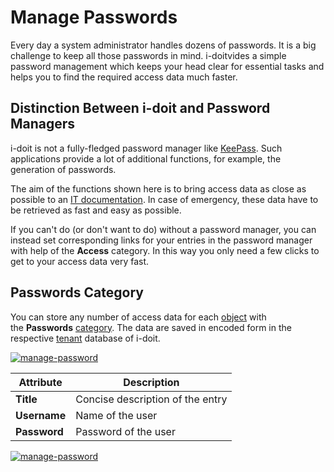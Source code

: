 # Manage Passwords

Every day a system administrator handles dozens of passwords. It is a big challenge to keep all those passwords in mind. i-doitvides a simple password management which keeps your head clear for essential tasks and helps you to find the required access data much faster.

Distinction Between i-doit and Password Managers
------------------------------------------------

i-doit is not a fully-fledged password manager like [KeePass](https://en.wikipedia.org/wiki/KeePass). Such applications provide a lot of additional functions, for example, the generation of passwords.

The aim of the functions shown here is to bring access data as close as possible to an [IT documentation](../glossary.md). In case of emergency, these data have to be retrieved as fast and easy as possible.

If you can't do (or don't want to do) without a password manager, you can instead set corresponding links for your entries in the password manager with help of the **Access** category. In this way you only need a few clicks to get to your access data very fast.

**Passwords** Category
------------------------

You can store any number of access data for each [object](../basics/structure-of-the-it-documentation.md) with the **Passwords** [category](../basics/structure-of-the-it-documentation.md). The data are saved in encoded form in the respective [tenant](../system-administration/multi-tenant.md) database of i-doit.

[![manage-password](../assets/images/en/use-cases/manage-passwords/1-mp.png)](../assets/images/en/use-cases/manage-passwords/1-mp.png)

| Attribute | Description |
| --- | --- |
| **Title** | Concise description of the entry |
| **Username** | Name of the user |
| **Password** | Password of the user |

[![manage-password](../assets/images/en/use-cases/manage-passwords/2-mp.png)](../assets/images/en/use-cases/manage-passwords/2-mp.png)
